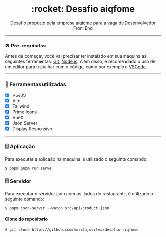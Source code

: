 <div align="center">
 <h1>:rocket: Desafio aiqfome</h1>
</div>

<p align="center">Desafio proposto pela empresa <a href="https://aiqfome.com">aiqfome<a/> para a vaga de Desenvolvedor Front End</p>

---

### :gear: Pré-requisitos

Antes de começar, você vai precisar ter instalado em sua máquina as seguintes ferramentas:
[Git](https://git-scm.com), [Node.js](https://nodejs.org/en/).
Além disso, é recomendado o uso de um editor para trabalhar com o código, como por exemplo o [VSCode](https://code.visualstudio.com/).

---

### :hammer: Ferramentas utilizadas

- [x] VueJS
- [x] Vite
- [x] Tailwind
- [x] Prime Icons
- [x] VueX
- [x] Json Server
- [x] Display Responsivo

---

### 🗄️ Aplicação

Para executar a aplicaão na máquina, é utilizado o seguinte comando:

```shell
$ pnpm pnpm run serve
```

### 🗄️ Servidor

Para executar o servidor json com os dados do restaurante, é utilizado o seguinte comando:

```shell
$ pnpm json-server --watch src/api/product.json
```

#### Clone do repositório

```shell
$ git clone https://github.com/murilojssilva/desafio-aiqfome
```
